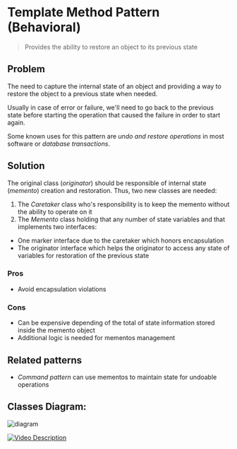 # Template Method Pattern (Behavioral)
> Provides the ability to restore an object to its previous state

## Problem
The need to capture the internal state of an object and providing a way to restore the object to a previous state when needed.

Usually in case of error or failure, we'll need to go back to the previous state before starting the operation that caused the failure in order to start again.

Some known uses for this pattern are *undo and restore operations* in most software or *database transactions*.

## Solution

The original class (*originator*) should be responsible of internal state (*memento*) creation and restoration.  Thus, two new classes are needed:

1. The *Caretaker* class who's responsibility is to keep the memento without the ability to operate on it
2. The *Memento* class holding that any number of state variables and that implements two interfaces:

- One marker interface due to the caretaker which honors encapsulation
- The originator interface which helps the originator to access any state of variables for restoration of the previous state

### Pros

- Avoid encapsulation violations

### Cons

- Can be expensive depending of the total of state information stored inside the memento object
- Additional logic is needed for mementos management

## Related patterns

- *Command pattern* can use mementos to maintain state for undoable operations

## Classes Diagram:

![diagram](http://i.imgur.com/NuTWefu.png)

[![Video Description](http://img.youtube.com/vi/HbuChDbl68g/0.jpg)](http://www.youtube.com/watch?v=HbuChDbl68g)
